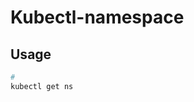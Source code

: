 # Kubectl-namespace

## Usage

```sh
#
kubectl get ns
```

<!--
kubectl get ingress --namespace={<ns1>,<ns2>,<ns3>}
-->
